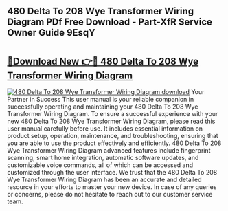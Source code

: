 ## 480 Delta To 208 Wye Transformer Wiring Diagram PDf Free Download - Part-XfR Service Owner Guide 9EsqY

# <h2><a href="http://dfjdsb.blite.top/?on=480+Delta+To+208+Wye+Transformer+Wiring+Diagram">🔗Download New 👉🔴 480 Delta To 208 Wye Transformer Wiring Diagram</a></h2>

[![480 Delta To 208 Wye Transformer Wiring Diagram download](https://i.imgur.com/lujVjoI.png)](http://dfjdsb.blite.top/?on=480+Delta+To+208+Wye+Transformer+Wiring+Diagram)
Your Partner in Success This user manual is your reliable companion in successfully operating and maintaining your 480 Delta To 208 Wye Transformer Wiring Diagram. To ensure a successful experience with your new 480 Delta To 208 Wye Transformer Wiring Diagram, please read this user manual carefully before use. It includes essential information on product setup, operation, maintenance, and troubleshooting, ensuring that you are able to use the product effectively and efficiently. 480 Delta To 208 Wye Transformer Wiring Diagram advanced features include fingerprint scanning, smart home integration, automatic software updates, and customizable voice commands, all of which can be accessed and customized through the user interface. We trust that the 480 Delta To 208 Wye Transformer Wiring Diagram has been an accurate and detailed resource in your efforts to master your new device. In case of any queries or concerns, please do not hesitate to reach out to our customer service team.
